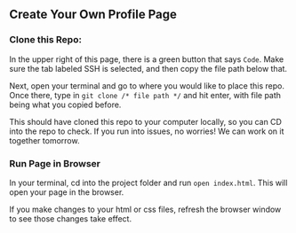 ## Create Your Own Profile Page

### Clone this Repo:
In the upper right of this page, there is a green button that says `Code`. Make sure the tab labeled SSH is selected, and then copy the file path below that.

Next, open your terminal and go to where you would like to place this repo. Once there, type in `git clone /* file path */` and hit enter, with file path being what you copied before.

This should have cloned this repo to your computer locally, so you can CD into the repo to check. If you run into issues, no worries! We can work on it together tomorrow.

### Run Page in Browser
In your terminal, cd into the project folder and run `open index.html`. This will open your page in the browser.

If you make changes to your html or css files, refresh the browser window to see those changes take effect.
